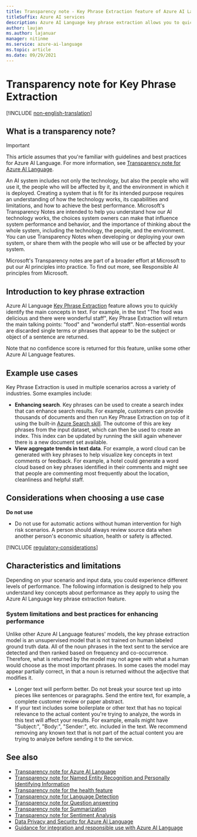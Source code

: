 ```yaml
---
title: Transparency note - Key Phrase Extraction feature of Azure AI Language
titleSuffix: Azure AI services
description: Azure AI Language key phrase extraction allows you to quickly identify the main concepts in text. For example, in the text "The food was delicious and there were wonderful staff", Key Phrase Extraction will return the main talking points "food" and "wonderful staff".
author: laujan
ms.author: lajanuar
manager: nitinme
ms.service: azure-ai-language
ms.topic: article
ms.date: 09/29/2021
---
```


# Transparency note for Key Phrase Extraction

[!INCLUDE [non-english-translation](../includes/non-english-translation.md)]

## What is a transparency note?

> [!IMPORTANT]
> This article assumes that you're familiar with guidelines and best practices for Azure AI Language. For more information, see [Transparency note for Azure AI Language](transparency-note.md).

An AI system includes not only the technology, but also the people who will use it, the people who will be affected by it, and the environment in which it is deployed. Creating a system that is fit for its intended purpose requires an understanding of how the technology works, its capabilities and limitations, and how to achieve the best performance. Microsoft's Transparency Notes are intended to help you understand how our AI technology works, the choices system owners can make that influence system performance and behavior, and the importance of thinking about the whole system, including the technology, the people, and the environment. You can use Transparency Notes when developing or deploying your own system, or share them with the people who will use or be affected by your system.

Microsoft's Transparency notes are part of a broader effort at Microsoft to put our AI principles into practice. To find out more, see Responsible AI principles from Microsoft.

## Introduction to key phrase extraction

Azure AI Language [Key Phrase Extraction](/azure/ai-services/language-service/key-phrase-extraction/overview) feature allows you to quickly identify the main concepts in text. For example, in the text "The food was delicious and there were wonderful staff", Key Phrase Extraction will return the main talking points: "food" and "wonderful staff". Non-essential words are discarded single terms or phrases that appear to be the subject or object of a sentence are returned.

Note that no confidence score is returned for this feature, unlike some other Azure AI Language features. 

## Example use cases

Key Phrase Extraction is used in multiple scenarios across a variety of industries. Some examples include:

* **Enhancing search**. Key phrases can be used to create a search index that can enhance search results. For example, customers can provide thousands of documents and then run Key Phrase Extraction on top of it using the built-in [Azure Search skill](/azure/search/cognitive-search-concept-intro). The outcome of this are key phrases from the input dataset, which can then be used to create an index. This index can be updated by running the skill again whenever there is a new document set available.
* **View aggregate trends in text data**. For example, a word cloud can be generated with key phrases to help visualize key concepts in text comments or feedback. For example, a hotel could generate a word cloud based on key phrases identified in their comments and might see that people are commenting most frequently about the location, cleanliness and helpful staff.

## Considerations when choosing a use case

**Do not use**

* Do not use for automatic actions without human intervention for high risk scenarios.  A person should always review source data when another person's economic situation, health or safety is affected.

[!INCLUDE [regulatory-considerations](../includes/regulatory-considerations.md)]

## Characteristics and limitations

Depending on your scenario and input data, you could experience different levels of performance. The following information is designed to help you understand key concepts about performance as they apply to using the Azure AI Language key phrase extraction feature.

### System limitations and best practices for enhancing performance

Unlike other Azure AI Language features' models, the key phrase extraction model is an unsupervised model that is not trained on human labeled ground truth data. All of the noun phrases in the text sent to the service are detected and then ranked based on frequency and co-occurrence. Therefore, what is returned by the model may not agree with what a human would choose as the most important phrases. In some cases the model may appear partially correct, in that a noun is returned without the adjective that modifies it.

* Longer text will perform better.  Do not break your source text up into pieces like sentences or paragraphs.  Send the entire text, for example, a complete customer review or paper abstract. 
* If your text includes some boilerplate or other text that has no topical relevance to the actual content you're trying to analyze, the words in this text will affect your results.  For example, emails might have "Subject:", "Body:", "Sender:", etc. included in the text. We recommend removing any known text that is not part of the actual content you are trying to analyze before sending it to the service. 

## See also

* [Transparency note for Azure AI Language](transparency-note.md)
* [Transparency note for Named Entity Recognition and Personally Identifying Information](transparency-note-named-entity-recognition.md)
* [Transparency note for the health feature](transparency-note-health.md)
* [Transparency note for Language Detection](transparency-note-language-detection.md)
* [Transparency note for Question answering](transparency-note-question-answering.md)
* [Transparency note for Summarization](transparency-note-extractive-summarization.md)
* [Transparency note for Sentiment Analysis](transparency-note-sentiment-analysis.md)
* [Data Privacy and Security for  Azure AI Language](data-privacy.md)
* [Guidance for integration and responsible use with Azure AI Language](guidance-integration-responsible-use.md)
